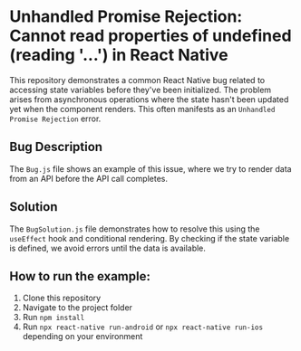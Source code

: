 # Unhandled Promise Rejection: Cannot read properties of undefined (reading '...') in React Native

This repository demonstrates a common React Native bug related to accessing state variables before they've been initialized.  The problem arises from asynchronous operations where the state hasn't been updated yet when the component renders. This often manifests as an `Unhandled Promise Rejection` error.

## Bug Description
The `Bug.js` file shows an example of this issue, where we try to render data from an API before the API call completes.

## Solution
The `BugSolution.js` file demonstrates how to resolve this using the `useEffect` hook and conditional rendering. By checking if the state variable is defined, we avoid errors until the data is available.

## How to run the example:
1. Clone this repository
2. Navigate to the project folder
3. Run `npm install`
4. Run `npx react-native run-android` or `npx react-native run-ios` depending on your environment